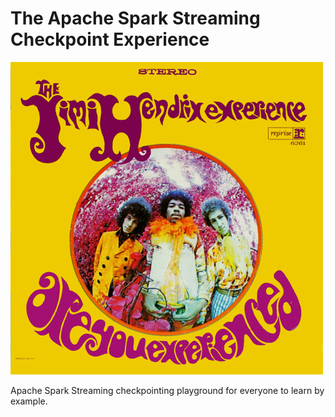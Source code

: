 # The Apache Spark Streaming Checkpoint Experience

![The Jimmy Henrix Experience](Are_You_Experienced_-_US_cover-edit.jpg?raw=true)

Apache Spark Streaming checkpointing playground for everyone to learn by example.
